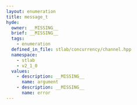 ```yaml
---
layout: enumeration
title: message_t
hyde:
  owner: __MISSING__
  brief: __MISSING__
  tags:
    - enumeration
  defined_in_file: stlab/concurrency/channel.hpp
  namespace:
    - stlab
    - v2_1_0
  values:
    - description: __MISSING__
      name: argument
    - description: __MISSING__
      name: error
---
```

